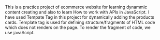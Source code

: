 This is a practice project of ecommerce website for learning dynammic content creating and also to learn How to work with APIs in JavaScript.
I have used Tempate Tag in this project for dynamically adding the products cards.
Template tag is used for defining structure/fragments of HTML code which does not renders on the page. 
To render the fragment of code, we use javaScript.
